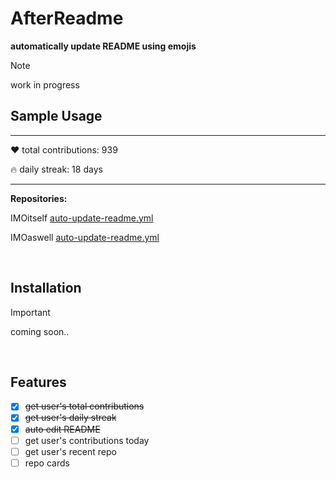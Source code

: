 # AfterReadme

**automatically update README using emojis**

> [!NOTE]
> work in progress

## Sample Usage

---
❤️ total contributions: 939

🔥 daily streak: 18 days

---

**Repositories:**

IMOitself [auto-update-readme.yml](https://github.com/IMOitself/IMOitself/blob/main/.github/workflows/auto-update-readme.yml)

IMOaswell [auto-update-readme.yml](https://github.com/IMOaswell/IMOaswell/blob/master/.github/workflows/auto-update-readme.yml) 

<br>

## Installation
> [!IMPORTANT]
> coming soon..
<br>

## Features

- [x] ~~get user's total contributions~~
- [x] ~~get user's daily streak~~
- [x] ~~auto edit README~~
- [ ] get user's contributions today
- [ ] get user's recent repo
- [ ] repo cards
